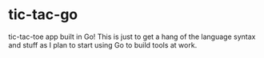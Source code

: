 # tic-tac-go
tic-tac-toe app built in Go! This is just to get a hang of the language syntax and stuff as I plan to start using Go to build tools at work.
